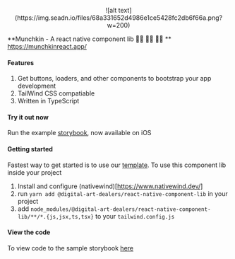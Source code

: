<p align="center">
![alt text](https://img.seadn.io/files/68a331652d4986e1ce5428fc2db6f66a.png?w=200)

**Munchkin - A react native component lib 🧟‍♀️ 🧟‍♀️ 🧟‍♀️
**
https://munchkinreact.app/
</p>

#### Features
1. Get buttons, loaders, and other components to bootstrap your app development
2. TailWind CSS compatiable
3. Written in TypeScript

#### Try it out now
Run the example [storybook](https://apps.apple.com/us/app/munchkin-storybook/id6443563473), now available on iOS

#### Getting started
Fastest way to get started is to use our [template](https://github.com/daboigbae/react-native-template). To use this component lib inside your project
1. Install and configure (nativewind)[https://www.nativewind.dev/]
2. run `yarn add @digital-art-dealers/react-native-component-lib` in your project
3. add `node_modules/@digital-art-dealers/react-native-component-lib/**/*.{js,jsx,ts,tsx}` to your `tailwind.config.js`

#### View the code
To view code to the sample storybook [here](https://github.com/daboigbae/react-native-component-lib)
